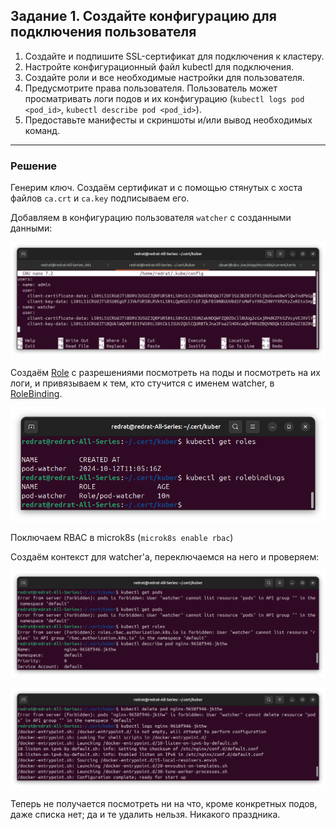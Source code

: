 ## Задание 1. Создайте конфигурацию для подключения пользователя

1. Создайте и подпишите SSL-сертификат для подключения к кластеру.
2. Настройте конфигурационный файл kubectl для подключения.
3. Создайте роли и все необходимые настройки для пользователя.
4. Предусмотрите права пользователя. Пользователь может просматривать логи подов и их конфигурацию (`kubectl logs pod <pod_id>`, `kubectl describe pod <pod_id>`).
5. Предоставьте манифесты и скриншоты и/или вывод необходимых команд.

---

### Решение

Генерим ключ. Создаём сертификат и с помощью стянутых с хоста файлов `ca.crt` и `ca.key` подписываем его.

Добавляем в конфигурацию пользователя `watcher` с созданными данными:

![alt text](img/1.1.png)

Создаём [Role](k8s/role/watcher-role.yml) с разрешениями посмотреть на поды и посмотреть на их логи, и привязываем к тем, кто стучится с именем watcher, в [RoleBinding](k8s/role/watcher-role-binding.yml).

![alt text](img/1.2.png)

Поключаем RBAC в microk8s (`microk8s enable rbac`)

Создаём контекст для watcher'а, переключаемся на него и проверяем:

![alt text](img/1.3.png)

![alt text](img/1.4.png)

Теперь не получается посмотреть ни на что, кроме конкретных подов, даже списка нет; да и те удалить нельзя. Никакого праздника.